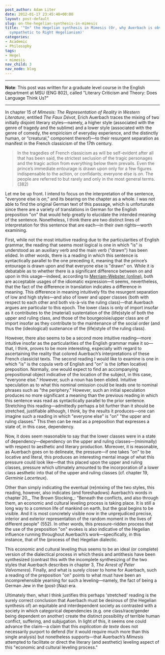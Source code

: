 ```yaml
---
post_author: Adam Liter
date: 2012-01-17 23:45:48+00:00
layout: post-default
slug: on-the-hegelian-synthesis-in-mimesis
title: '"On" the Hegelian synthesis in Mimesis (Or, why Auerbach is obviously not
  sympathetic to Right Hegelianism)'
categories:
- Academic
- Philosophy
tags:
- Hegel
- mimesis
nav_child: 3
nav_node: blog
---
```


* * *

**Note**: This post was written for a graduate level course in the English department at MSU (ENG 802), called "Literary Criticism and Theory: Does Language Think Us?"

* * *

In chapter 15 of _Mimesis: The Representation of Reality in Western Literature_, entitled _The Faux Dévot_, Erich Auerbach traces the mixing of two initially disjoint literary styles—namely, a higher style (associated with the genre of tragedy and the sublime) and a lower style (associated with the genre of comedy, the empiricism of everyday experience, and the distinctly human, or “creatural," component thereof)—to their resurgent separation as manifest in the French classicism of the 17th century.


> In the tragedies of French classicism as will be self-evident after all that has been said, the strictest seclusion of the tragic personages and the tragic action from everything below them prevails. Even the prince’s immediate entourage is drawn upon only for a few figures indispensable to the action, or confidants; everyone else is _on_. The people are referred to but rarely and only in the most general terms. (382)


Let me be up front. I intend to focus on the interpretation of the sentence, "everyone else is _on_," and its bearing on the chapter as a whole. I was not able to find the original German text of this passage, which is unfortunate since there are a variety of translations in German for the English preposition "on" that would help greatly to elucidate the intended meaning of the sentence. Nonetheless, I think there are two distinct lines of interpretation for this sentence that are each—in their own rights—worth examining.

First, while not the most intuitive reading due to the particularities of English grammar, the reading that seems most logical is one in which "is" is understood as an auxiliary verb and the main verb ("drawn") has been elided. In other words, there is a reading in which this sentence is syntactically parallel to the one preceding it, meaning that the prince’s entourage is drawn upon and that everyone else is "drawn" on. While it is debatable as to whether there is a significant difference between on and upon in this usage—indeed, according to [Merriam-Webster (online)](http://www.merriam-webster.com/dictionary/draw), both are acceptable usages of the idiomatic expression—it seems, nevertheless, that the fact of the difference in translation indicates a difference in meaning. This difference in meaning intuitively fits the resurgent separation of low and high styles—and also of lower and upper classes (both with respect to each other and both vis-à-vis the ruling class)—that Auerbach argues are particular to this epoch. The lower class is only of import insofar as it contributes to the (material) sustentation of the (life)style of both the upper and ruling class, and those of the bourgeoisie/upper class are of import insofar as they contribute to the maintenance of the social order (and thus the (ideological) sustenance of the (life)style of the ruling class).

However, there also seems to be a second more intuitive reading—more intuitive insofar as the particularities of the English grammar make it so—that, I think, proves to be more interesting, especially with regard to ascertaining the reality that colored Auerbach’s interpretations of these French classicist texts. The second reading I would like to examine is one in which "is" is the copula verb of English and "on" is the (often locative) preposition. Normally, one would expect to find an accompanying prepositional object indicative of the location of the subject, in this case, "everyone else." However, such a noun has been elided. Intuitive speculation as to what this nominal omission could be leads one to nominal phrases such as "the periphery." However, such an initial speculation produces no more significant a meaning than the previous reading in which this sentence was read as syntactically parallel to the prior sentence. Stretching this reading—admittedly perhaps a bit further than it should be stretched, justifiable although, I think, by the results it produces—one can imagine such a reading in which "everyone else" is "on" "the upper and ruling classes." This then can be read as a preposition that expresses a state of, in this case, dependency.

Now, it does seem reasonable to say that the lower classes were in a state of dependency—dependency on the upper and ruling classes—(minimally) with respect to aesthetic and literary production. Moreover, it is reasonable, as Auerbach goes on to delineate, the pressure—if one takes "on" to be locative and literal, this produces an interesting mental image of what this pressure could look like—that this placed upon the upper and ruling classes, pressure which ultimately amounted to the incorporation of a lower class aesthetic into that of the upper and ruling classes (cf. chapter 19, _Germinie Lacerteux_).

Other than simply indicating the eventual (re)mixing of the two styles, this reading, however, also indicates (and foreshadows) Auerbach’s words in chapter 20,_ The Brown Stocking_: "Beneath the conflicts, and also through them, an economic and cultural leveling process is taking place. It is still a long way to a common life of mankind on earth, but the goal begins to be visible. And it is most concretely visible now in the unprejudiced precise, interior and exterior representation of the random moment in the lives of different people" (552). In other words, this pressure-ridden process that the use of the preposition "on" evokes is also indicative of the Hegelian influence running throughout Auerbach’s work—specifically, in this instance, that of the (process of the) Hegelian dialectic.

This economic and cultural leveling thus seems to be an ideal (or complete) version of the dialectical process in which thesis and antithesis have been synthesized (contrast this with the incomplete synthesizing of the two styles that Auerbach describes in chapter 3, _The Arrest of Peter Valvomeres_). Finally, and what is surely closer to home for Auerbach, such a reading of the preposition "on" points to what must have been an incomprehensible yearning for such a leveling—namely, the fact of being a German Jew in the (post-)Nazi era.

Ultimately then, what I think justifies this perhaps 'stretched' reading is the surely correct conclusion that Auerbach must be desirous of (the Hegelian synthesis of) an equitable and interdependent society as contrasted with a society in which categorical dependencies (e.g. one class/race/gender being dependent on another) create the distinct possibility of terrible human conflict, suffering, and subjugation. In light of this, it seems one could advance the claim—a claim that this _explication de texte_ does not necessarily purport to defend (for it would require much more than this single analysis) but nonetheless supports—that Auerbach’s _Mimesis_ attempted to facilitate or direct the literary (and aesthetic) leveling aspect of this "economic and cultural leveling process."